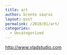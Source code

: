 ```yaml
---
title: art
author: bronto saurus
layout: post
permalink: /2010/01/art/
categories:
  - Uncategorized
---
```

<http://www.vladstudio.com>